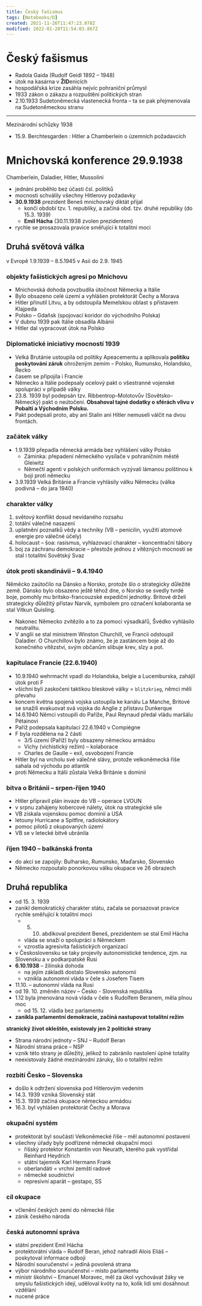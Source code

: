 ```yaml
---
title: Český fašismus
tags: [Notebooks/D]
created: 2021-11-26T11:47:23.878Z
modified: 2022-01-28T11:54:03.867Z
---
```


# Český fašismus
- Radola Gaida (Rudolf Geidl 1892 – 1948)
- útok na kasárna v **ŽID**enicích
- hospodářská krize zasáhla nejvíc pohraniční průmysl
- 1933 zákon o zákazu a rozpuštění politických stran
- 2.10.1933 Sudetoněmecká vlastenecká fronta – ta se pak přejmenovala na Sudetoněmeckou stranu


---

Mezinárodní schůzky 1938
- 15.9. Berchtesgarden : Hitler a Chamberlein o územních požadavcích

# Mnichovská konference 29.9.1938
Chamberlein, Daladier, Hitler, Mussolini
- jednání proběhlo bez účasti čsl. politiků
- mocnosti schválily všechny Hitlerovy požadavky
- __30.9.1938__ prezident Beneš mnichovský diktát přijal
  - končí období tzv. 1. republiky, a začíná obd. tzv. druhé republiky (do 15.3. 1939) 
  - __Emil Hácha__ (30.11.1938 zvolen prezidentem)
- rychle se prosazovala pravice směřující k totalitní moci

## Druhá světová válka
v Evropě 1.9.1939 – 8.5.1945
v Asii do 2.9. 1945
### objekty fašistických agresí po Mnichovu 
- Mnichovská dohoda povzbudila útočnost Německa a Itálie
- Bylo obsazeno celé území a vyhlášen protektorát Čechy a Morava
- Hitler přinutil Litvu, a by odstoupila Memelskou oblast s přístavem Klajpeda
- Polsko – Gdaňsk (spojovací koridor do východního Polska)
- V dubnu 1939 pak Itálie obsadila Albánii
- Hitler dal vypracovat útok na Polsko

### Diplomatické iniciativy mocností 1939
- Velká Brutánie ustoupila od politiky Apeacementu a aplikovala __politiku poskytování záruk__ ohroženým zemím – Polsko, Rumunsko, Holandsko, Řecko
- časem se připojila i Francie 
- Německo a Itálie podepsaly ocelový pakt o všestranné vojenské spolupráci v případě války
- 23.8. 1939 byl podepsán tzv. Ribbentrop–Molotovův (Sovětsko–Německý) pakt o neútočení. __Obsahoval tajné dodatky o sférách vlivu v Pobaltí a Východním Polsku.__
- Pakt podepsali proto, aby ani Stalin ani Hitler nemuseli válčit na dvou frontách.

### začátek války
- 1.9.1939 přepadla německá armáda bez vyhlášení války Polsko
  - Záminka: přepadení německého vysílače v pohraničním městě Gleiwitz
  - Němečtí agenti v polských uniformách vyzývali lámanou polštinou k boji proti německu
- 3.9.1939 Velká Británie a Francie vyhlásily válku Německu (válka podivná – do jara 1940)

### charakter války
1. světový konflikt dosud nevídaného rozsahu
2. totální válečné nasazení
3. uplatnění poznatků vědy a techniky (VB – penicilin, využití atomové energie pro válečné účely)
4. holocaust – šoa: rasismus, vyhlazovací charakter – koncentrační tábory
5. boj za záchranu demokracie – přestože jednou z vítězných mocností se stal i totalitní Sovětský Svaz

### útok proti skandinávii – 9.4.1940
Něměcko zaútočilo na Dánsko a Norsko, protože šlo o strategicky důležité země. Dánsko bylo obsazeno ještě téhož dne, o Norsko se svedly tvrdé boje, pomohly mu britsko-francouzské expediční jednotky. Britové drželi strategicky důležitý přístav Narvik, symbolem pro označení kolaboranta se stal Vitkun Quisling. 
- Nakonec Německo zvítězilo a to za pomoci výsadkářů, Švédko vyhlásilo neutralitu.
- V anglii se stal ministrem Winston Churchill, ve Francii odstoupil Daladier. O Churchillovi bylo známo, že je zastáncem boje až do konečného vítězství, svým občanům slibuje krev, slzy a pot. 

### kapitulace Francie (22.6.1940)
- 10.9.1940 wehrmacht vpadl do Holandska, belgie a Lucemburska, zahájil útok proti F
- všichni byli zaskočeni taktikou bleskové války = `blitzkrieg`, němci měli převahu
- koncem května spojená vojska ustoupila ke kanálu La Manche, Britové se snažili evakuovat svá vojska do Anglie z přístavu Dunkerque
- 14.6.1940 Němci vstoupili do Paříže, Paul Reynaud předal vládu maršálu Pétainovi
- Paříž podepsala kapitulaci 22.6.1940 v Compiégne
- F byla rozdělena na 2 části
  - 3/5 území (Paříž) byly obsazeny německou armádou
  - Vichy (vichistický režim) – kolaborace
  - Charles de Gaulle – exil, osvobození Francie
- Hitler byl na vrcholu své válečné slávy, protože velkoněmecká říše sahala od východu po atlantik
- proti Německu a Itálii zůstala Velká Británie s dominii

### bitva o Británii – srpen-říjen 1940
- Hitler připravil plán invaze do VB – operace LVOUN
- v srpnu zahájeny kobercové nálety, útok na strategické síle
- VB získala vojenskou pomoc dominií a USA
- letouny Hurricane a Spitfire, radiolokátory
- pomoc pilotů z okupovaných území
- VB se v letecké bitvě ubránila
### říjen 1940 – balkánská fronta
- do akcí se zapojily: Bulharsko, Rumunsko, Maďarsko, Slovensko
- Německo rozpoutalo ponorkovou válku
okupace ve 26 obrazech

## Druhá republika
- od 15. 3. 1939
- zanikl demokratický charakter státu, začala se porsazovat pravice rychle směřující k totalitní moci
  - 5. 10. abdikoval prezident Beneš, prezidentem se stal Emil Hácha
  - vláda se snaží o spolupráci s Německem
  - vzrostla agresivita fašistických organizací
- v Československu se taky projevily autonomistické tendence, zjm. na Slovensku a v podkarpatské Rusi
- __6.10.1938__ – žilinská dohoda
  - na jejím základš dostalo Slovensko autonomii
  - vznikla autonomní vláda v čele s Josefem Tisem
- 11.10. – autonomní vláda na Rusi
- od 19. 10. změněn název – Česko - Slovenská republika
- 1.12 byla jmenována nová vláda v čele s Rudolfem Beranem, měla plnou moc
  - od 15. 12. vládla bez parlamentu
- __zanikla parlamentní demokracie, začíná nastupovat totalitní režim__

__stranický život okleštěn, existovaly jen 2 politické strany__
- Strana národní jednoty – SNJ – Rudolf Beran
- Národní strana práce – NSP
- vznik této strany je důležitý, jelikož to zabránilo nastolení úplné totality
- neexistovaly žádné mezinárodní záruky, šlo o totalitní režim

### rozbití Česko – Slovenska
- došlo k odtržení slovenska pod Hitlerovým vedením
- 14.3. 1939 vzniká Slovenský stát
- 15.3. 1939 začíná okupace německou armádou
- 16.3. byl vyhlášen protektorát Čechy a Morava
### okupační systém
- protektorát byl součástí Velkoněmecké říše – měl autonomní postavení
- všechny úřady byly podřízené německé okupační moci
  - říšský protektor Konstantin von Neurath, kterého pak vystřídal Reinhard Heydrich
  - státní tajemník Karl Hermann Frank
  - oberlandáti = vrchní zemští radové
  - německé soudnictví
  - represivní aparát – gestapo, SS
### cíl okupace
- včlenění českých zemí do německé říše
- zánik českého národa

### česká autonomní správa
- státní prezident Emil Hácha
- protektorátní vláda – Rudolf Beran, jehož nahradil Alois Eliáš – poskytoval informace odboji
- Národní souručenství = jediná povolená strana
- výbor národního souručenství – místo parlamentu
- ministr školství – Emanuel Moravec, měl za úkol vychovávat žáky ve smyslu fašistických idejí, uděloval kvóty na to, kolik lidí smí dosáhnout vzdělání
- nucené práce
